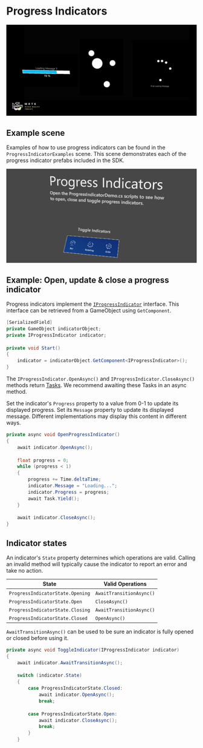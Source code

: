 # Progress Indicators

![Progress Indicators](../Documentation/Images/ProgressIndicator/MRTK_ProgressIndicator_Main.png)

## Example scene

Examples of how to use progress indicators can be found in the `ProgressIndicatorExamples` scene. This scene demonstrates each of the progress indicator prefabs included in the SDK.

<img src="../Documentation/Images/ProgressIndicator/MRTK_ProgressIndicator_Examples.png">

## Example: Open, update & close a progress indicator

Progress indicators implement the [`IProgressIndicator`](xref:Microsoft.MixedReality.Toolkit.UI.IProgressIndicator) interface. This interface can be retrieved from a GameObject using `GetComponent`.

```c#
[SerializedField]
private GameObject indicatorObject;
private IProgressIndicator indicator;

private void Start()
{
    indicator = indicatorObject.GetComponent<IProgressIndicator>();
}
```

The `IProgressIndicator.OpenAsync()` and `IProgressIndicator.CloseAsync()` methods return [Tasks](xref:System.Threading.Tasks.Task). We recommend awaiting these Tasks in an async method.

Set the indicator's `Progress` property to a value from 0-1 to update its displayed progress. Set its `Message` property to update its displayed message. Different implementations may display this content in different ways.

```c#
private async void OpenProgressIndicator()
{
    await indicator.OpenAsync();

    float progress = 0;
    while (progress < 1)
    {
        progress += Time.deltaTime;
        indicator.Message = "Loading...";
        indicator.Progress = progress;
        await Task.Yield();
    }

    await indicator.CloseAsync();
}
```

## Indicator states

An indicator's `State` property determines which operations are valid. Calling an invalid method will typically cause the indicator to report an error and take no action.

State | Valid Operations
--- | ---
`ProgressIndicatorState.Opening` | `AwaitTransitionAsync()`
`ProgressIndicatorState.Open` | `CloseAsync()`
`ProgressIndicatorState.Closing` | `AwaitTransitionAsync()`
`ProgressIndicatorState.Closed` | `OpenAsync()`

`AwaitTransitionAsync()` can be used to be sure an indicator is fully opened or closed before using it.

```c#
private async void ToggleIndicator(IProgressIndicator indicator)
{
    await indicator.AwaitTransitionAsync();

    switch (indicator.State)
    {
        case ProgressIndicatorState.Closed:
            await indicator.OpenAsync();
            break;

        case ProgressIndicatorState.Open:
            await indicator.CloseAsync();
            break;
        }
    }
```
